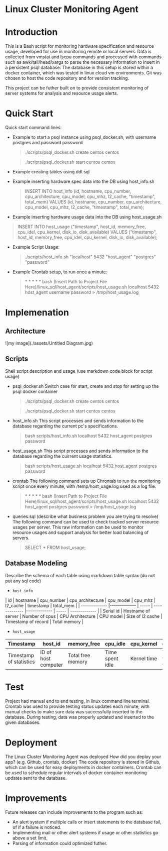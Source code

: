 # Linux Cluster Monitoring Agent

# Introduction

This is a Bash script for monitoring hardware specification and resource usage, developed for use in monitoring remote or local servers. Data is collected from vmstat and lscpu commands and processed with commands such as awk/tail/head/xargs to parse the necessary information to insert in a persistent psql database. The database in this setup is stored within a docker container, which was tested in linux cloud vm environments. Git was chosen to host the code repository and for version tracking.

This project can be futher built on to provide consistent monitoring of server systems for analysis and resource usage alerts.

# Quick Start
Quick start command lines:
- Example to start a psql instance using psql_docker.sh, with username postgres and password password
  > ./scripts/psql_docker.sh create centos centos
  
  > ./scripts/psql_docker.sh start centos centos
  
- Example creating tables using ddl.sql
  >
  
- Example inserting hardware spec data into the DB using host_info.sh
  > INSERT INTO host_info (id, hostname, cpu_number, cpu_architecture, cpu_model, cpu_mhz, l2_cache, "timestamp", total_mem) VALUES (id, hostname, cpu_number, cpu_architecture, cpu_model, cpu_mhz, l2_cache, "timestamp", total_mem);
  
-  Example inserting hardware usage data into the DB using host_usage.sh
  > INSERT INTO host_usage ("timestamp", host_id, memory_free, cpu_idel, cpu_kernel, disk_io, disk_available) VALUES ("timestamp", host_id, memory_free, cpu_idel, cpu_kernel, disk_io, disk_available);

- Example Script Usage:
  > ./scripts/host_info.sh "localhost" 5432 "host_agent" "postgres" "password"
  
- Example Crontab setup, to run once a minute:
  > \* * * * * bash (Insert Path to Project File Here)/linux_sql/host_agent/scripts/host_usage.sh localhost 5432 host_agent username password > /tmp/host_usage.log

# Implemenation
## Architecture
![my image](./assets/Untitled Diagram.jpg)

## Scripts
Shell script description and usage (use markdown code block for script usage)
- psql_docker.sh
  Switch case for start, create and stop for setting up the psql docker container
  > ./scripts/psql_docker.sh create centos centos
  
  > ./scripts/psql_docker.sh start centos centos
  
- host_info.sh
  This script processes and sends information to the database regarding the current pc's specifications.
  > bash scripts/host_info.sh localhost 5432 host_agent postgres password
  
- host_usage.sh
  This script processes and sends information to the database regarding the cuirrent usage statistics.
  > bash scripts/host_usage.sh localhost 5432 host_agent postgres password
  
- crontab
  The following command sets up Chrontab to run the monitoring script once every minute, with /temp/host_uage.log used as a log file. 
   > \* * * * * bash (Insert Path to Project File Here)/linux_sql/host_agent/scripts/host_usage.sh localhost 5432 host_agent postgres password > /tmp/host_usage.log

- queries.sql (describe what business problem you are trying to resolve)
  The following command can be used to check tracked server resource usages per server. This raw information can be used to monitor resource usages and support analysis for better load balancing of servers.
   > SELECT * FROM host_usage;

  

## Database Modeling
Describe the schema of each table using markdown table syntax (do not put any sql code)
- `host_info`

| id       | hostname           | cpu_number  | cpu_architecture | cpu_model | cpu_mhz | l2_cache | timestamp | total_mem |
| ------------- |-------------  | ----- | ------------- |-------------  | ----- | ------------- |
| Serial id | Hostname of server | Number of cpus | CPU Architecture | CPU model | Size of l2 cache | Timestamp of record | Total memory |


- `host_usage`
  
| Timestamp       | host_id           | memory_free  | cpu_idle | cpu_kernel | disk_io | disk_available |
| ------------- |-------------  | ----- | ------------- |-------------  | ----- | ------------- |
| Timestamp of statistics | ID of host computer | Total free memory | Time spent idle | Kernel time | Time waiting for IO | Disk space available | 

# Test
Project had manual end to end testing, in linux command line terminal. Crontab was used to provide testing status updates each minute, with manual checks to make sure data was successfully inserted to the database. During testing, data was properly updated and inserted to the given databases.

# Deployment
The Linux Cluster Monitoring Agent was deployed 
How did you deploy your app? (e.g. Github, crontab, docker)
The code repository is stored in Github, which can be used for easy deployments in docker containers. Crontab can be used to schedule regular intervals of docker container monitoring updates sent to the database.

# Improvements
Future releases can include improvements to the program such as:
- An alert system if multiple calls or insert statements to the database fail, of if a failure is noticed.
- Implementing mail or other alert systems if usage or other statistics go above a set limit.
- Parsing of information could optimized futher.
